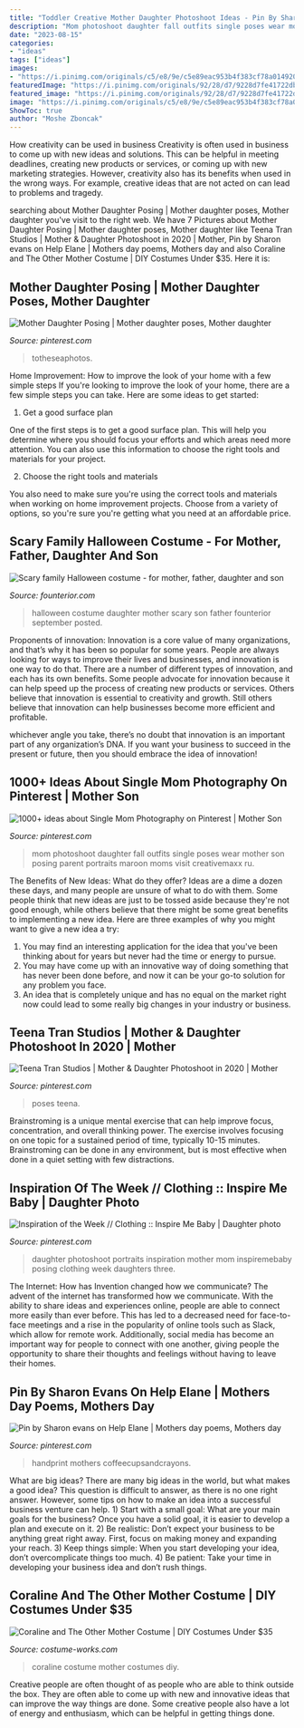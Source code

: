 ```yaml
---
title: "Toddler Creative Mother Daughter Photoshoot Ideas - Pin By Sharon Evans On Help Elane"
description: "Mom photoshoot daughter fall outfits single poses wear mother son posing parent portraits maroon moms visit creativemaxx ru"
date: "2023-08-15"
categories:
- "ideas"
tags: ["ideas"]
images:
- "https://i.pinimg.com/originals/c5/e8/9e/c5e89eac953b4f383cf78a014920a582.jpg"
featuredImage: "https://i.pinimg.com/originals/92/28/d7/9228d7fe41722dbb0273d144f90c7ed3.jpg"
featured_image: "https://i.pinimg.com/originals/92/28/d7/9228d7fe41722dbb0273d144f90c7ed3.jpg"
image: "https://i.pinimg.com/originals/c5/e8/9e/c5e89eac953b4f383cf78a014920a582.jpg"
ShowToc: true
author: "Moshe Zboncak"
---
```



How creativity can be used in business
Creativity is often used in business to come up with new ideas and solutions. This can be helpful in meeting deadlines, creating new products or services, or coming up with new marketing strategies. However, creativity also has its benefits when used in the wrong ways. For example, creative ideas that are not acted on can lead to problems and tragedy.

	

		
searching about Mother Daughter Posing | Mother daughter poses, Mother daughter you've visit to the right web. We have 7 Pictures about Mother Daughter Posing | Mother daughter poses, Mother daughter like Teena Tran Studios | Mother &amp; Daughter Photoshoot in 2020 | Mother, Pin by Sharon evans on Help Elane | Mothers day poems, Mothers day and also Coraline and The Other Mother Costume | DIY Costumes Under $35. Here it is:
		
    
## Mother Daughter Posing | Mother Daughter Poses, Mother Daughter

<img loading=lazy src="https://i.pinimg.com/736x/a3/34/b8/a334b84e52781b8b76cc2caf04a3a100.jpg" onerror="this.onerror=null;this.src='https://tse1.mm.bing.net/th?id=OIP.xOnAoZJY9H5dmmZkO78-uQHaLF&amp;pid=15.1';" alt="Mother Daughter Posing | Mother daughter poses, Mother daughter">

_Source: pinterest.com_

>totheseaphotos. 

	

Home Improvement: How to improve the look of your home with a few simple steps
If you're looking to improve the look of your home, there are a few simple steps you can take. Here are some ideas to get started:
1. Get a good surface plan

One of the first steps is to get a good surface plan. This will help you determine where you should focus your efforts and which areas need more attention. You can also use this information to choose the right tools and materials for your project.

2. Choose the right tools and materials

You also need to make sure you're using the correct tools and materials when working on home improvement projects. Choose from a variety of options, so you're sure you're getting what you need at an affordable price.


    
## Scary Family Halloween Costume - For Mother, Father, Daughter And Son

<img loading=lazy src="http://founterior.com/wp-content/uploads/2014/09/Scary-family-Halloween-costume-for-mother-father-daughter-and-son.jpg" onerror="this.onerror=null;this.src='https://tse3.mm.bing.net/th?id=OIP.oqOjwOlZs56hl5gbZgcXzwHaKv&amp;pid=15.1';" alt="Scary family Halloween costume - for mother, father, daughter and son">

_Source: founterior.com_

>halloween costume daughter mother scary son father founterior september posted. 

	

Proponents of innovation:
Innovation is a core value of many organizations, and that’s why it has been so popular for some years. People are always looking for ways to improve their lives and businesses, and innovation is one way to do that. There are a number of different types of innovation, and each has its own benefits.
Some people advocate for innovation because it can help speed up the process of creating new products or services. Others believe that innovation is essential to creativity and growth. Still others believe that innovation can help businesses become more efficient and profitable.

 whichever angle you take, there’s no doubt that innovation is an important part of any organization’s DNA. If you want your business to succeed in the present or future, then you should embrace the idea of innovation!

    
## 1000+ Ideas About Single Mom Photography On Pinterest | Mother Son

<img loading=lazy src="https://i.pinimg.com/originals/92/28/d7/9228d7fe41722dbb0273d144f90c7ed3.jpg" onerror="this.onerror=null;this.src='https://tse3.mm.bing.net/th?id=OIP.N9xO1HizpR5_j5AwSv5KVAHaLH&amp;pid=15.1';" alt="1000+ ideas about Single Mom Photography on Pinterest | Mother Son">

_Source: pinterest.com_

>mom photoshoot daughter fall outfits single poses wear mother son posing parent portraits maroon moms visit creativemaxx ru. 

	

The Benefits of New Ideas: What do they offer?
Ideas are a dime a dozen these days, and many people are unsure of what to do with them. Some people think that new ideas are just to be tossed aside because they're not good enough, while others believe that there might be some great benefits to implementing a new idea. Here are three examples of why you might want to give a new idea a try: 
1. You may find an interesting application for the idea that you've been thinking about for years but never had the time or energy to pursue. 
2. You may have come up with an innovative way of doing something that has never been done before, and now it can be your go-to solution for any problem you face. 
3. An idea that is completely unique and has no equal on the market right now could lead to some really big changes in your industry or business.

    
## Teena Tran Studios | Mother &amp; Daughter Photoshoot In 2020 | Mother

<img loading=lazy src="https://i.pinimg.com/originals/c5/e8/9e/c5e89eac953b4f383cf78a014920a582.jpg" onerror="this.onerror=null;this.src='https://tse2.mm.bing.net/th?id=OIP.z8-FPg7lfE9MZZgCsLWI-AHaJl&amp;pid=15.1';" alt="Teena Tran Studios | Mother &amp; Daughter Photoshoot in 2020 | Mother">

_Source: pinterest.com_

>poses teena. 

	

Brainstroming is a unique mental exercise that can help improve focus, concentration, and overall thinking power. The exercise involves focusing on one topic for a sustained period of time, typically 10-15 minutes. Brainstroming can be done in any environment, but is most effective when done in a quiet setting with few distractions.

    
## Inspiration Of The Week // Clothing :: Inspire Me Baby | Daughter Photo

<img loading=lazy src="https://i.pinimg.com/originals/ef/7f/a5/ef7fa5b998e3034a9619ed3972c2c9ad.jpg" onerror="this.onerror=null;this.src='https://tse2.mm.bing.net/th?id=OIP.OfCHop7V4rzTNc4sYTR8sAHaK8&amp;pid=15.1';" alt="Inspiration of the Week // Clothing :: Inspire Me Baby | Daughter photo">

_Source: pinterest.com_

>daughter photoshoot portraits inspiration mother mom inspiremebaby posing clothing week daughters three. 

	

The Internet: How has Invention changed how we communicate?
The advent of the internet has transformed how we communicate. With the ability to share ideas and experiences online, people are able to connect more easily than ever before. This has led to a decreased need for face-to-face meetings and a rise in the popularity of online tools such as Slack, which allow for remote work. Additionally, social media has become an important way for people to connect with one another, giving people the opportunity to share their thoughts and feelings without having to leave their homes.

    
## Pin By Sharon Evans On Help Elane | Mothers Day Poems, Mothers Day

<img loading=lazy src="https://i.pinimg.com/originals/39/b8/a6/39b8a6331ef8eec604b3fbfef56f7ba2.jpg" onerror="this.onerror=null;this.src='https://tse3.mm.bing.net/th?id=OIP.hTz6-31x3-X7kCYtU549wAHaJQ&amp;pid=15.1';" alt="Pin by Sharon evans on Help Elane | Mothers day poems, Mothers day">

_Source: pinterest.com_

>handprint mothers coffeecupsandcrayons. 

	

What are big ideas?
There are many big ideas in the world, but what makes a good idea? This question is difficult to answer, as there is no one right answer. However, some tips on how to make an idea into a successful business venture can help. 1) Start with a small goal: What are your main goals for the business? Once you have a solid goal, it is easier to develop a plan and execute on it. 2) Be realistic: Don’t expect your business to be anything great right away. First, focus on making money and expanding your reach. 3) Keep things simple: When you start developing your idea, don’t overcomplicate things too much. 4) Be patient: Take your time in developing your business idea and don’t rush things.

    
## Coraline And The Other Mother Costume | DIY Costumes Under $35

<img loading=lazy src="https://photos.costume-works.com/full/coraline_and_the_other_mother6.jpg" onerror="this.onerror=null;this.src='https://tse4.mm.bing.net/th?id=OIP.Rjy8pduJ8xc6gKRlqEBQzQHaLF&amp;pid=15.1';" alt="Coraline and The Other Mother Costume | DIY Costumes Under $35">

_Source: costume-works.com_

>coraline costume mother costumes diy. 

	

Creative people are often thought of as people who are able to think outside the box. They are often able to come up with new and innovative ideas that can improve the way things are done. Some creative people also have a lot of energy and enthusiasm, which can be helpful in getting things done.

